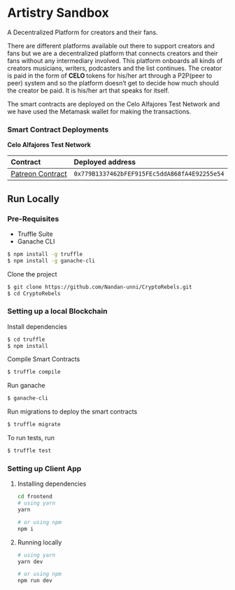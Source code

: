 # Artistry Sandbox

A Decentralized Platform for creators and their fans.

There are different platforms available out there to support creators and fans but we are a decentralized platform that connects creators and their fans without any intermediary involved. This platform onboards all kinds of creators musicians, writers, podcasters and the list continues. The creator is paid in the form of <strong>CELO </strong> tokens for his/her art through a P2P(peer to peer) system and so the platform doesn’t get to decide how much should the creator be paid. It is his/her art that speaks for itself.

The smart contracts are deployed on the Celo Alfajores Test Network and we have used the Metamask wallet for making the transactions.

### Smart Contract Deployments

**Celo Alfajores Test Network**

| Contract                                                                                                                          | Deployed address                             |
| :-------------------------------------------------------------------------------------------------------------------------------- | :------------------------------------------- |
| [Patreon Contract](https://alfajores-blockscout.celo-testnet.org/address/0x779B1337462bFEF915FEc5ddA868fA4E92255e54/transactions) | `0x779B1337462bFEF915FEc5ddA868fA4E92255e54` |

## Run Locally

### Pre-Requisites

- Truffle Suite
- Ganache CLI

```sh
$ npm install -g truffle
$ npm install -g ganache-cli
```

Clone the project

```sh
$ git clone https://github.com/Nandan-unni/CryptoRebels.git
$ cd CryptoRebels
```

### Setting up a local Blockchain

Install dependencies

```sh
$ cd truffle
$ npm install
```

Compile Smart Contracts

```sh
$ truffle compile
```

Run ganache

```sh
$ ganache-cli
```

Run migrations to deploy the smart contracts

```sh
$ truffle migrate
```

To run tests, run

```sh
$ truffle test
```

### Setting up Client App

1. Installing dependencies

   ```sh
   cd frontend
   # using yarn
   yarn

   # or using npm
   npm i
   ```

2. Running locally

   ```sh
   # using yarn
   yarn dev

   # or using npm
   npm run dev
   ```
